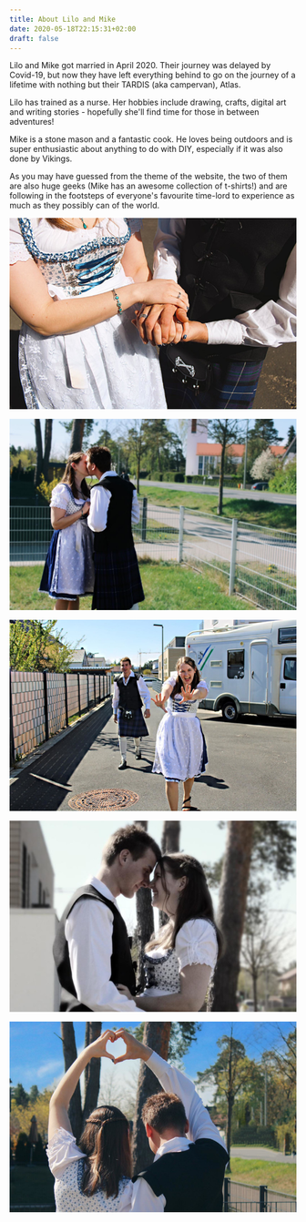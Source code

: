 ```yaml
---
title: About Lilo and Mike
date: 2020-05-18T22:15:31+02:00
draft: false
---
```


Lilo and Mike got married in April 2020. Their journey was delayed by Covid-19,
but now they have left everything behind to go on the journey of a lifetime with
nothing but their TARDIS (aka campervan), Atlas.

<div class="row"><div class="col-12 col-lg-6">

Lilo has trained as a nurse. Her hobbies include drawing, crafts, digital art and
writing stories - hopefully she'll find time for those in between adventures!

Mike is a stone mason and a fantastic cook. He loves being outdoors and is super
enthusiastic about anything to do with DIY, especially if it was also done by
Vikings.

As you may have guessed from the theme of the website, the two of them are also
huge geeks (Mike has an awesome collection of t-shirts!) and are following in the
footsteps of everyone's favourite time-lord to experience as much as they possibly
can of the world.

</div><div class="col-12 col-lg-6">
<div class="swiper-container"><div class="swiper-wrapper"><div class="swiper-slide">

![Lilo and Mike on their wedding day](lilo-and-mike.jpg)

</div><div class="swiper-slide">

![Lilo and Mike on their wedding day](kiss.jpg)

</div><div class="swiper-slide">

![Lilo and Mike with Atlas](atlas.jpg)

</div><div class="swiper-slide">

![Lilo and Mike](sepia.jpg)

</div><div class="swiper-slide">

![Lilo and Mike making a <3 with their hands](heart.jpg)

</div></div><div class="swiper-button-prev"></div><div class="swiper-button-next"></div></div>
</div></div>
